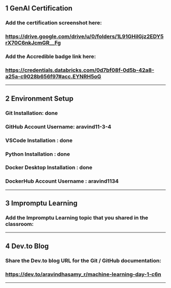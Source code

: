 ## 1 GenAI Certification
### Add the certification screenshot here:
### https://drive.google.com/drive/u/0/folders/1L91GHilGjz2EDY5rX70C6nkJcmGR__Fg
### Add the Accredible badge link here:
### https://credentials.databricks.com/0d7bf08f-0d5b-42a8-a25a-c9028b656f97#acc.EYNRH5oG
-----
## 2 Environment Setup
### Git Installation: done
### GitHub Account Username: aravind11-3-4
### VSCode Installation : done
### Python Installation : done
### Docker Desktop Installation : done
### DockerHub Account Username : aravind1134
-----
## 3 Impromptu Learning
### Add the Impromptu Learning topic that you shared in the classroom:
-----
## 4 Dev.to Blog
### Share the Dev.to blog URL for the Git / GitHub documentation:
### https://dev.to/aravindhasamy_r/machine-learning-day-1-c6n
-----
